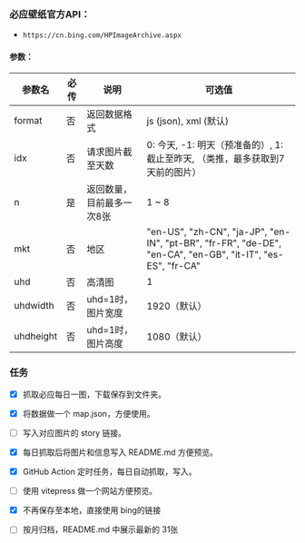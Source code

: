 ### 必应壁纸官方API：

- `https://cn.bing.com/HPImageArchive.aspx`

#### 参数：

| 参数名    | 必传 | 说明                      | 可选值                                                       |
| --------- | ---- | ------------------------- | ------------------------------------------------------------ |
| format    | 否   | 返回数据格式              | js (json), xml (默认)                                        |
| idx       | 否   | 请求图片截至天数          | 0: 今天, -1: 明天（预准备的）, 1: 截止至昨天, （类推，最多获取到7天前的图片） |
| n         | 是   | 返回数量，目前最多一次8张 | 1 ~ 8                                                        |
| mkt       | 否   | 地区                      | "en-US", "zh-CN", "ja-JP", "en-IN", "pt-BR", "fr-FR", "de-DE", "en-CA", "en-GB", "it-IT", "es-ES", "fr-CA" |
| uhd       | 否   | 高清图                    | 1                                                            |
| uhdwidth  | 否   | uhd=1时，图片宽度         | 1920（默认）                                                 |
| uhdheight | 否   | uhd=1时，图片高度         | 1080（默认）                                                 |

### 任务

- [x] 抓取必应每日一图，下载保存到文件夹。
- [x] 将数据做一个 map.json，方便使用。
- [ ] 写入对应图片的 story 链接。
- [x] 每日抓取后将图片和信息写入 README.md 方便预览。
- [x] GitHub Action 定时任务，每日自动抓取，写入。
- [ ] 使用 vitepress 做一个网站方便预览。

- [x] 不再保存至本地，直接使用 bing的链接
- [ ] 按月归档，README.md 中展示最新的 31张